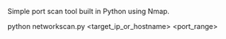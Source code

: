 Simple port scan tool built in Python using Nmap.

python networkscan.py <target_ip_or_hostname> <port_range>
